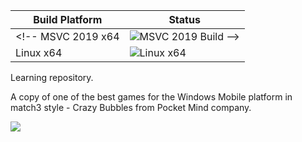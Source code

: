 Build Platform   | Status
---------------- | ----------------------
<!-- MSVC 2019 x64    | ![MSVC 2019 Build](https://ci.appveyor.com/api/projects/status/bitbucket/b_y/om) -->
Linux x64        | ![Linux x64](https://img.shields.io/bitbucket/pipelines/grottansbarn/winmo_bubbles.svg?style=flat-square)

Learning repository.

A copy of one of the best games for the Windows Mobile platform in match3 style - Crazy Bubbles from Pocket Mind company.

![](http://hpc.ru/soft/data/9005/crazybub.gif)

